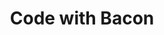 ---
layout: home
title: "Code with Bacon"
tags: [Jekyll, theme, responsive, blog, template]
image:
  feature: typewriter.jpg
---